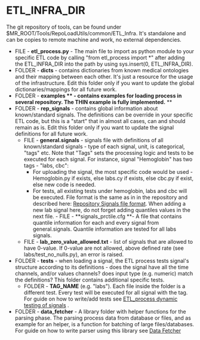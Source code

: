# ETL_INFRA_DIR
The git repository of tools, can be found under $MR_ROOT/Tools/RepoLoadUtils/common/ETL_Infra.
It's standalone and can be copies to remote machine and work, no external dependencies.

- FILE - **etl_process.py** - The main file to import as python module to your specific ETL code by calling "from etl_process import *" after adding the ETL_INFRA_DIR into the path by using sys.insert(0, ETL_INFRA_DIR).
- FOLDER - **dicts** - contains dictionaries from known medical ontologies and their mapping between each other. It's just a resource for the usage of the infrastructure. Edit this folder only if you want to update the global dictionaries/mappings for all future work.
- FOLDER - **examples ** - contains examples for loading process in several repository. The THIN example is fully implemented.** **
- FOLDER - **rep_signals** - contains global information about known/standard signals. The definitions can be override in your specific ETL code, but this is a "start" that in almost all cases, can and should remain as is. Edit this folder only if you want to update the signal definitions for all future work.
    - FILE - **general.signals** - signals file with definitions of all known/standard signals - type of each signal, unit, is categorical, "tags" etc. Note that "Tags" sets the processing logic and tests to be executed for each signal. For instance, signal "Hemoglobin" has two tags - "labs, cbc":
        - For uploading the signal, the most specific code would be used - Hemoglobin.py if exists, else labs.cy if exists, else cbc.py if exist, else new code is needed.
        - For tests, all existing tests under hemoglobin, labs and cbc will be executed.
File format is the same as in in the repository and described here: [Repository Signals file format](/Repositories/Signal/Repository%20Signals%20file%20format.md). When adding a new lab signal here, do not forget adding quantiles values in the next file.  - FILE - **signals_prctile.cfg **- A file that contains quantile information for each and every signal from general.signals. Quantile information are tested for all labs signals.
    - FILE - **lab_zero_value_allowed.txt** - list of signals that are allowed to have 0-value. If 0-value are not allowed, above defined rate (see labs/test_no_nulls.py), an error is raised. 
- FOLDER - **tests** - when loading a signal, the ETL process tests signal's structure according to its definitions - does the signal have all the time channels, and/or values channels? does input type (e.g. numeric) match the definitions? This folder contains additional specific tests.
    - FOLDER - **TAG_NAME** (e.g. "labs"). Each file inside the folder is a different test. Every test will be executed for all signal with the tag. For guide on how to write/add tests see [ETL_process dynamic testing of signals](../Howto%20guide%20to%20some%20ETL%20elements/ETL_process%20dynamic%20testing%20of%20signals.md) . 
- FOLDER - **data_fetcher** - A library folder with helper functions for the parsing phase. The parsing process data from database or files, and as example for an helper, is a function for batching of large files/databases. For guide on how to write parser using this library see [Data Fetcher](../Howto%20guide%20to%20some%20ETL%20elements/Data%20Fetcher.md)
 
